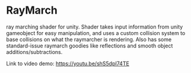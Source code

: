 # RayMarch
ray marching shader for unity. Shader takes input information from unity gameobject for easy manipulation, and uses a custom collision system to base collisions on what
the raymarcher is rendering. Also has some standard-issue raymarch goodies like reflections and smooth object additions/subtractions.

Link to video demo: https://youtu.be/shS5dpI74TE
